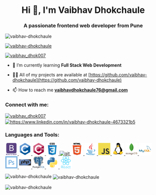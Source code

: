 <h1 align="center">Hi 👋, I'm Vaibhav Dhokchaule</h1>
<h3 align="center">A passionate frontend web developer from Pune</h3>

<p align="left"> <img src="https://komarev.com/ghpvc/?username=vaibhav-dhokchaule&label=Profile%20views&color=0e75b6&style=flat" alt="vaibhav-dhokchaule" /> </p>

<p align="left"> <a href="https://github.com/ryo-ma/github-profile-trophy"><img src="https://github-profile-trophy.vercel.app/?username=vaibhav-dhokchaule" alt="vaibhav-dhokchaule" /></a> </p>

<p align="left"> <a href="https://twitter.com/vaibhav_dhok007" target="blank"><img src="https://img.shields.io/twitter/follow/vaibhav_dhok007?logo=twitter&style=for-the-badge" alt="vaibhav_dhok007" /></a> </p>

- 🌱 I’m currently learning **Full Stack Web Development**

- 👨‍💻 All of my projects are available at [https://github.com/vaibhav-dhokchaule](https://github.com/vaibhav-dhokchaule)

- 📫 How to reach me **vaibhavdhokchaule76@gmail.com**

<h3 align="left">Connect with me:</h3>
<p align="left">
<a href="https://twitter.com/vaibhav_dhok007" target="blank"><img align="center" src="https://raw.githubusercontent.com/rahuldkjain/github-profile-readme-generator/master/src/images/icons/Social/twitter.svg" alt="vaibhav_dhok007" height="30" width="40" /></a>
<a href="https://www.linkedin.com/in/vaibhav-dhokchaule-4673321b5/" target="blank"><img align="center" src="https://raw.githubusercontent.com/rahuldkjain/github-profile-readme-generator/master/src/images/icons/Social/linked-in-alt.svg" alt="https://www.linkedin.com/in/vaibhav-dhokchaule-4673321b5" height="30" width="40" /></a>
</p>

<h3 align="left">Languages and Tools:</h3>
<p align="left"> <a href="https://getbootstrap.com" target="_blank"> <img src="https://raw.githubusercontent.com/devicons/devicon/master/icons/bootstrap/bootstrap-plain-wordmark.svg" alt="bootstrap" width="40" height="40"/> </a> <a href="https://www.cprogramming.com/" target="_blank"> <img src="https://raw.githubusercontent.com/devicons/devicon/master/icons/c/c-original.svg" alt="c" width="40" height="40"/> </a> <a href="https://www.w3schools.com/cpp/" target="_blank"> <img src="https://raw.githubusercontent.com/devicons/devicon/master/icons/cplusplus/cplusplus-original.svg" alt="cplusplus" width="40" height="40"/> </a> <a href="https://www.w3schools.com/css/" target="_blank"> <img src="https://raw.githubusercontent.com/devicons/devicon/master/icons/css3/css3-original-wordmark.svg" alt="css3" width="40" height="40"/> </a> <a href="https://git-scm.com/" target="_blank"> <img src="https://www.vectorlogo.zone/logos/git-scm/git-scm-icon.svg" alt="git" width="40" height="40"/> </a> <a href="https://www.w3.org/html/" target="_blank"> <img src="https://raw.githubusercontent.com/devicons/devicon/master/icons/html5/html5-original-wordmark.svg" alt="html5" width="40" height="40"/> </a> <a href="https://www.java.com" target="_blank"> <img src="https://raw.githubusercontent.com/devicons/devicon/master/icons/java/java-original.svg" alt="java" width="40" height="40"/> </a> <a href="https://developer.mozilla.org/en-US/docs/Web/JavaScript" target="_blank"> <img src="https://raw.githubusercontent.com/devicons/devicon/master/icons/javascript/javascript-original.svg" alt="javascript" width="40" height="40"/> </a> <a href="https://www.linux.org/" target="_blank"> <img src="https://raw.githubusercontent.com/devicons/devicon/master/icons/linux/linux-original.svg" alt="linux" width="40" height="40"/> </a> <a href="https://www.mongodb.com/" target="_blank"> <img src="https://raw.githubusercontent.com/devicons/devicon/master/icons/mongodb/mongodb-original-wordmark.svg" alt="mongodb" width="40" height="40"/> </a> <a href="https://www.mysql.com/" target="_blank"> <img src="https://raw.githubusercontent.com/devicons/devicon/master/icons/mysql/mysql-original-wordmark.svg" alt="mysql" width="40" height="40"/> </a> <a href="https://www.photoshop.com/en" target="_blank"> <img src="https://raw.githubusercontent.com/devicons/devicon/master/icons/photoshop/photoshop-line.svg" alt="photoshop" width="40" height="40"/> </a> <a href="https://www.php.net" target="_blank"> <img src="https://raw.githubusercontent.com/devicons/devicon/master/icons/php/php-original.svg" alt="php" width="40" height="40"/> </a> <a href="https://www.postgresql.org" target="_blank"> <img src="https://raw.githubusercontent.com/devicons/devicon/master/icons/postgresql/postgresql-original-wordmark.svg" alt="postgresql" width="40" height="40"/> </a> <a href="https://www.python.org" target="_blank"> <img src="https://raw.githubusercontent.com/devicons/devicon/master/icons/python/python-original.svg" alt="python" width="40" height="40"/> </a> <a href="https://reactjs.org/" target="_blank"> <img src="https://raw.githubusercontent.com/devicons/devicon/master/icons/react/react-original-wordmark.svg" alt="react" width="40" height="40"/> </a> </p>

<p><img align="left" src="https://github-readme-stats.vercel.app/api/top-langs?username=vaibhav-dhokchaule&show_icons=true&locale=en&layout=compact" alt="vaibhav-dhokchaule" /></p>

<p>&nbsp;<img align="center" src="https://github-readme-stats.vercel.app/api?username=vaibhav-dhokchaule&show_icons=true&locale=en" alt="vaibhav-dhokchaule" /></p>

<p><img align="center" src="https://github-readme-streak-stats.herokuapp.com/?user=vaibhav-dhokchaule&" alt="vaibhav-dhokchaule" /></p>

